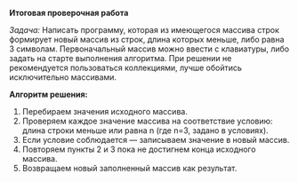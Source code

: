 **Итоговая проверочная работа**
 
*Задача:* Написать программу, которая из имеющегося массива строк формирует новый массив из строк, длина которых меньше, либо равна 3 символам. Первоначальный массив можно ввести с клавиатуры, либо задать на старте выполнения алгоритма. При решении не рекомендуется пользоваться коллекциями, лучше обойтись исключительно массивами.
 
**Алгоритм решения:**

1.  Перебираем значения исходного массива.
2.  Проверяем каждое значение массива на соответствие условию: длина строки меньше или равна n (где n=3, задано в условиях).
3. Если условие соблюдается — записываем значение в новый массив.
4. Повторяем пункты 2 и 3 пока не достигнем конца исходного массива.
5. Возвращаем новый заполненный массив как результат.


